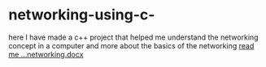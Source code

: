 # networking-using-c-
here I have made a c++ project that helped me understand the networking concept in a computer and more about the basics of the networking
[read me ...networking.docx](https://github.com/user-attachments/files/16811446/read.me.networking.docx)
